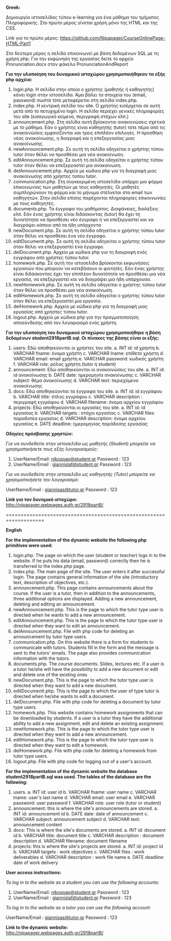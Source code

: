 **Greek:**

Δημιουργία ιστοσελίδας τύπου e-learning για ένα μάθημα του τμήματος Πληροφορικής. Στο πρώτο μέρος γίνεται χρήση μόνο της HTML και της CSS. 

Link για το πρώτο μέρος: https://github.com/Nipapager/CourseOnlinePage-HTML-Part1

Στο δεύτερο μέρος η σελίδα επικοινωνεί με βάση δεδομένων SQL με τη χρήση php. Για την εκφώνηση της εργασίας δείτε το αρχείο Pronunciation.docx στον φάκελο PronunciationAndReport

**Για την υλοποίηση του δυναμικού ιστοχώρου χρησιμοποιήθηκαν τα εξής php αρχέια:**
1.	login.php. Η σελίδα στην οποία ο χρήστης (μαθητής ή καθηγητής) κάνει login στην ιστοσελίδα. Άμα βάλει τα στοιχεία του (email, password) σωστά τότε μεταφέρεται στη σελίδα index.php.
2.	index.php. Η κεντρική σελίδα του site. Ο χρήστης εισέρχεται σε αυτή μετά από το πετυχημένο login. Η σελίδα περιέχει γενικές πληροφορίες του site (εισαγωγικό κείμενο, περιγραφή στόχων κλπ.)
3.	announcement.php. Στη σελίδα αυτή βρίσκονται ανακοινώσεις σχετικά με το μάθημα. Εάν ο χρήστης είναι καθηγητής (tutor) τότε πέρα από τις ανακοινώσεις εμφανίζονται και τρεις επιπλέον επιλογές. Η προσθήκη νέας ανακοίνωσης, η διαγραφή και η επεξεργασίας μιας ανακοίνωσης.
4.	newAnnouncement.php. Σε αυτή τη σελίδα οδηγείται ο χρήστης τύπου tutor όταν θέλει να προσθέσει μια νέα ανακοίνωση.
5.	editAnnouncement.php. Σε αυτή τη σελίδα οδηγείται ο χρήστης τύπου tutor όταν θέλει να επεξεργαστεί μια ανακοίνωση.
6.	delAnnouncement.php. Αρχείο με κώδικα php για τη διαγραφή μιας ανακοίνωσης από χρήστες τύπου tutor.
7.	communication.php. Στη συγκεκριμένη ιστοσελίδα υπάρχει μια φόρμα επικοινωνίας των μαθητών με τους καθηγητές. Οι μαθητές συμπληρώνουν τη φόρμα και το μήνυμα στέλνεται στα email των καθηγητών. Στην σελίδα επίσης παρέχονται πληροφορίες επικοινωνίες με τους καθηγητές.
8.	documents.php. Τα έγγραφα του μαθήματος. Διαφάνειες, διαλέξεις κλπ. Εάν ένας χρήστης είναι διδάσκοντας (tutor) θα έχει τη δυνατότητα να προσθέσει νέο έγγραφο ή να επεξεργαστεί και να διαγράψει κάποιο από τα ήδη υπάρχοντα
9.	newDocument.php. Σε αυτή τη σελίδα οδηγείται ο χρήστης τύπου tutor όταν θέλει να προσθέσει ένα νέο έγγραφο.
10.	editDocumentt.php. Σε αυτή τη σελίδα οδηγείται ο χρήστης τύπου tutor όταν θέλει να επεξεργαστεί ένα έγγραφο.
11.	delDocument.php. Αρχείο με κώδικα php για τη διαγραφή ενός εγγράφου από χρήστες τύπου tutor.
12.	homework.php. Σε αυτή την ιστοσελίδα βρίσκονται εκφωνήσεις εργασιών που μπορούν να κατεβάσουν οι φοιτητές. Εάν ένας χρήστης είναι διδάσκοντας έχει την επιπλέον δυνατότητα να προσθέσει μια νέα εργασία, να επεξεργαστεί και να διαγράψει μια ήδη υπάρχουσα.
13.	newHomework.php. Σε αυτή τη σελίδα οδηγείται ο χρήστης τύπου tutor όταν θέλει να προσθέσει μια νέα ανακοίνωση.
14.	editHomework.php. Σε αυτή τη σελίδα οδηγείται ο χρήστης τύπου tutor όταν θέλει να επεξεργαστεί μια εργασία.
15.	delHomework.php. Αρχείο με κώδικα php για τη διαγραφή μιας εργασίας από χρήστες τύπου tutor.
16.	logout.php. Αρχείο με κώδικα php για την πραγματοποίηση αποσύνδεσης από τον λογαριασμό ενός χρήστη.

**Για την υλοποίηση του δυναμικού ιστοχώρου χρησιμοποιήθηκε η βάση δεδομένων student2918partB.sql. Οι πίνακες της βάσης είναι οι εξής:**
1.	users: Εδώ αποθηκεύονται οι χρήστες του site.
a.	INT id: id χρήστη
b.	VARCHAR fname: όνομα χρήστη
c.	VARCHAR lname: επίθετο χρήστη
d.	VARCHAR email: email χρήστη
e.	VARCHAR password: κωδικός χρήστη
f.	VARCHAR role: ρόλος χρήστη (tutor ή student)
2.	announcement: Εδώ αποθηκεύονται οι ανακοινώσεις του site.
a.	INT id: id ανακοίνωσης
b.	DATE date: ημερομηνία ανακοίνωσης
c.	VARCHAR subject: θέμα ανακοίνωσης
d.	VARCHAR text: περιεχόμενο ανακοίνωσης
3.	docs: Εδώ αποθηκεύονται τα έγγραφα του site.
a.	INT id: id εγγράφου
b.	VARCHAR title: τίτλος εγγράφου
c.	VARCHAR description : περιγραφή εγγράφου
d.	VARCHAR filename: όνομα αρχείου εγγράφου
4.	projects: Εδώ αποθηκεύονται οι εργασίες του site.
a.	INT id: id εργασίας
b.	VARCHAR targets : στόχοι εργασίας
c.	VARCHAR files: παραδοτέα εργασίας
d.	VARCHAR description: όνομα αρχείου εργασίας
e.	DATE deadline: ημερομηνίας παράδοσης εργασίας

**Οδηγίες πρόσβασης χρηστών:**

_Για να συνδεθείτε στην ιστοσελίδα ως μαθητής (Student) μπορείτε να χρησιμοποιήσετε τους εξής λογαριασμούς:_

1. UserName/Email: nikospap@student.gr
   Password : 123
2. UserName/Email : giannislaf@student.gr
   Password : 123
     
_Για να συνδεθείτε στην ιστοσελίδα ως καθηγητής (Tutor) μπορείτε να χρησιμοποιήσετε τον λογαριασμό:_

UserName/Email : giannisas@tutor.gr
Password : 123


**Link για τον δυναμικό ιστοχώρο:**
http://nipapager.webpages.auth.gr/2918partB/

===================================================================

**English**

**For the implementation of the dynamic website the following php primitives were used:**
1. login.php. The page on which the user (student or teacher) logs in to the website. If he puts his data (email, password) correctly then he is transferred to the index.php page.
2. index.php. The main page of the site. The user enters it after successful login. The page contains general information of the site (introductory text, description of objectives, etc.).
3. announcement.php. This page contains announcements about the course. If the user is a tutor, then in addition to the announcements, three additional options are displayed. Adding a new announcement, deleting and editing an announcement.
4. newAnnouncement.php. This is the page to which the tutor type user is directed when he wants to add a new announcement.
5. editAnnouncement.php. This is the page to which the tutor type user is directed when they want to edit an announcement.
6. delAnnouncement.php. File with php code for deleting an announcement by tutor type users.
7. communication.php. On this website there is a form for students to communicate with tutors. Students fill in the form and the message is sent to the tutors' emails. The page also provides communication information with the tutors.
8. documents.php. The course documents. Slides, lectures etc. If a user is a tutor he/she will have the possibility to add a new document or edit and delete one of the existing ones
9. newDocument.php. This is the page to which the tutor type user is directed when they want to add a new document.
10. editDocumentt.php. This is the page to which the user of type tutor is directed when he/she wants to edit a document.
11. delDocument.php. File with php code for deleting a document by tutor type users.
12. homework.php. This website contains homework assignments that can be downloaded by students. If a user is a tutor they have the additional ability to add a new assignment, edit and delete an existing assignment.
13. newHomework.php. This is the page to which the tutor type user is directed when they want to add a new announcement.
14. editHomework.php. This is the page to which the tutor type user is directed when they want to edit a homework.
15. delHomework.php. File with php code for deleting a homework from tutor type users.
16. logout.php. File with php code for logging out of a user's account.

**For the implementation of the dynamic website the database student2918partB.sql was used. The tables of the database are the following:**
1. users.
a. INT id: user id
b. VARCHAR fname: user name
c. VARCHAR lname: user's last name
d. VARCHAR email: user email
e. VARCHAR password: user password
f. VARCHAR role: user role (tutor or student)
2. announcement: this is where the site's announcements are stored.
a. INT id: announcement id
b. DATE date: date of announcement
c. VARCHAR subject: announcement subject
d. VARCHAR text: announcement content
3. docs: This is where the site's documents are stored.
a. INT id: document id
b. VARCHAR title: document title
c. VARCHAR description : document description
d. VARCHAR filename: document filename
4. projects: this is where the site's projects are stored.
a. INT id: project id
b. VARCHAR targets : work objectives
c. VARCHAR files : work deliverables
d. VARCHAR description : work file name
e. DATE deadline: date of work delivery

**User access instructions:**

_To log in to the website as a student you can use the following accounts:_

1. UserName/Email: nikospap@student.gr
   Password : 123
2. UserName/Email : giannislaf@student.gr
   Password : 123
     
_To log in to the website as a tutor you can use the following account:_

UserName/Email : giannisas@tutor.gr
Password : 123


**Link to the dynamic website:**
http://nipapager.webpages.auth.gr/2918partB/
